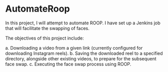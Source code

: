 # AutomateRoop
In this project, I will attempt to automate ROOP. I have set up a Jenkins job that will facilitate the swapping of faces.

The objectives of this project include:

a. Downloading a video from a given link (currently configured for downloading Instagram reels).
b. Saving the downloaded reel to a specified directory, alongside other existing videos, to prepare for the subsequent face swap.
c. Executing the face swap process using ROOP.
